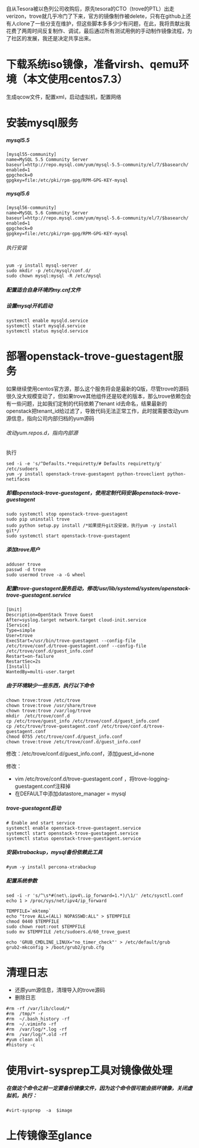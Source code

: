 自从Tesora被以色列公司收购后，原先tesora的CTO（trove的PTL）出走verizon，trove就几乎冷门了下来，官方的镜像制作被delete，只有在github上还有人clone了一些分支在维护，但这些脚本多多少少有问题，在此，我将贡献出我花费了两周时间反复制作、调试，最后通过所有测试用例的手动制作镜像流程，为了社区的发展，我还是决定共享出来。

# 下载系统iso镜像，准备virsh、qemu环境（本文使用centos7.3）
生成qcow文件，配置xml，启动虚拟机，配置网络
# 安装mysql服务
##### mysql5.5
```
[mysql55-community]
name=MySQL 5.5 Community Server
baseurl=http://repo.mysql.com/yum/mysql-5.5-community/el/7/$basearch/
enabled=1
gpgcheck=0
gpgkey=file:/etc/pki/rpm-gpg/RPM-GPG-KEY-mysql
```
##### mysql5.6
```
[mysql56-community]
name=MySQL 5.6 Community Server
baseurl=http://repo.mysql.com/yum/mysql-5.6-community/el/7/$basearch/
enabled=1
gpgcheck=0
gpgkey=file:/etc/pki/rpm-gpg/RPM-GPG-KEY-mysql
```
###### 执行安装
```
yum -y install mysql-server
sudo mkdir -p /etc/mysql/conf.d/
sudo chown mysql:mysql -R /etc/mysql
```
##### 配置适合自身环境的my.cnf文件
##### 设置mysql开机启动
```
systemctl enable mysqld.service
systemctl start mysqld.service
systemctl status mysqld.service
```
# 部署openstack-trove-guestagent服务
如果继续使用centos官方源，那么这个服务将会是最新的Q版，尽管trove的源码很久没大规模变动了，但如果trove其他组件还是较老的版本，那么trove依赖包会有一些问题，比如我们定制的代码依赖了tenant id去命名，结果最新的openstack把tenant_id给过滤了，导致代码无法正常工作，此时就需要改动yum源信息，指向公司内部归档的yum源码
###### 改动yum.repos.d，指向内部源
执行
```
sed -i -e 's/^Defaults.*requiretty/# Defaults requiretty/g' /etc/sudoers
yum -y install openstack-trove-guestagent python-troveclient python-netifaces
```
##### 卸载openstack-trove-guestagent，使用定制代码安装openstack-trove-guestagent
```
sudo systemctl stop openstack-trove-guestagent
sudo pip uninstall trove
sudo python setup.py install /*如果提升git没安装，执行yum -y install git*/
sudo systemctl start openstack-trove-guestagent
```
##### 添加trove用户
```
adduser trove
passwd -d trove
sudo usermod trove -a -G wheel
```
##### 配置trove-guestagent服务启动，修改/usr/lib/systemd/system/openstack-trove-guestagent.service
```
[Unit]                                                                                                                                                                                         
Description=OpenStack Trove Guest
After=syslog.target network.target cloud-init.service
[Service]
Type=simple
User=trove
ExecStart=/usr/bin/trove-guestagent --config-file /etc/trove/conf.d/trove-guestagent.conf --config-file /etc/trove/conf.d/guest_info.conf
Restart=on-failure
RestartSec=2s
[Install]
WantedBy=multi-user.target
```
##### 由于环境缺少一些东西，执行以下命令
```
chown trove:trove /etc/trove
chown trove:trove /usr/share/trove
chown trove:trove /var/log/trove
mkdir  /etc/trove/conf.d
cp /etc/trove/guest_info /etc/trove/conf.d/guest_info.conf
cp /etc/trove/trove-guestagent.conf /etc/trove/conf.d/trove-guestagent.conf
chmod 0755 /etc/trove/conf.d/guest_info.conf
chown trove:trove /etc/trove/conf.d/guest_info.conf
```
修改：/etc/trove/conf.d/guest_info.conf，添加guest_id=none

修改：
- vim /etc/trove/conf.d/trove-guestagent.conf  ，将trove-logging-guestagent.conf注释掉
- 在DEFAULT中添加datastore_manager = mysql
##### trove-guestagent启动
```
# Enable and start service
systemctl enable openstack-trove-guestagent.service
systemctl start openstack-trove-guestagent.service
systemctl status openstack-trove-guestagent.service
```
##### 安装xtrabackup，mysql备份依赖此工具
```
#yum -y install percona-xtrabackup
```
##### 配置系统参数
```
sed -i -r 's/^\s*#(net\.ipv4\.ip_forward=1.*)/\1/' /etc/sysctl.conf
echo 1 > /proc/sys/net/ipv4/ip_forward
 
TEMPFILE=`mktemp`
echo "trove ALL=(ALL) NOPASSWD:ALL" > $TEMPFILE
chmod 0440 $TEMPFILE
sudo chown root:root $TEMPFILE
sudo mv $TEMPFILE /etc/sudoers.d/60_trove_guest
 
echo 'GRUB_CMDLINE_LINUX="no_timer_check"' > /etc/default/grub
grub2-mkconfig > /boot/grub2/grub.cfg
```
# 清理日志
- 还原yum源信息，清理导入的trove源码
- 删除日志
```
#rm -rf /var/lib/cloud/*
#rm  /tmp/* -r
#rm  ~/.bash_history -rf
#rm  ~/.viminfo -rf
#rm  /var/log/*.log -rf
#rm  /var/log/*.old -rf
#yum clean all
#history -c
```
# 使用virt-sysprep工具对镜像做处理
##### 在做这个命令之前一定要备份镜像文件，因为这个命令很可能会损坏镜像，关闭虚拟机，执行：
```
#virt-sysprep  -a  $image
```
# 上传镜像至glance

